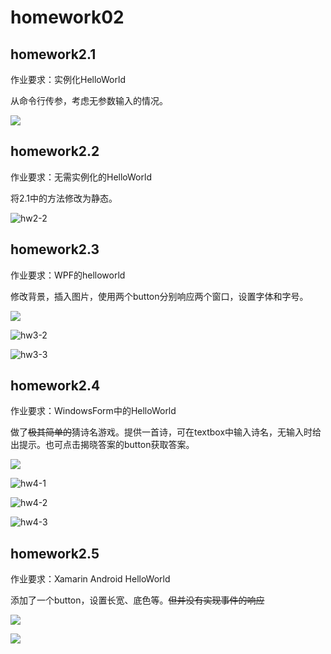 # homework02

## homework2.1

作业要求：实例化HelloWorld

从命令行传参，考虑无参数输入的情况。

![](C:\Users\nayuk\Pictures\工作\c#\hw1.PNG)

## homework2.2

作业要求：无需实例化的HelloWorld

将2.1中的方法修改为静态。

![hw2-2](C:\Users\nayuk\Pictures\工作\c#\hw2-1.PNG)

## homework2.3

作业要求：WPF的helloworld

修改背景，插入图片，使用两个button分别响应两个窗口，设置字体和字号。

![](C:\Users\nayuk\Pictures\工作\c#\hw3-1.PNG)

![hw3-2](C:\Users\nayuk\Pictures\工作\c#\hw3-2.PNG)

![hw3-3](C:\Users\nayuk\Pictures\工作\c#\hw3-3.PNG)

## homework2.4

作业要求：WindowsForm中的HelloWorld

做了~~极其简单的~~猜诗名游戏。提供一首诗，可在textbox中输入诗名，无输入时给出提示。也可点击揭晓答案的button获取答案。

![](C:\Users\nayuk\Pictures\工作\c#\hw4-1.PNG)

![hw4-1](C:\Users\nayuk\Pictures\工作\c#\hw4-2.PNG)

![hw4-2](C:\Users\nayuk\Pictures\工作\c#\hw4-3.PNG)

![hw4-3](C:\Users\nayuk\Pictures\工作\c#\hw4-4.PNG)

## homework2.5

作业要求：Xamarin Android HelloWorld

添加了一个button，设置长宽、底色等。~~但并没有实现事件的响应~~

![](C:\Users\nayuk\Pictures\工作\c#\Android.PNG)

![](C:\Users\nayuk\Pictures\工作\c#\hw5-2.PNG)